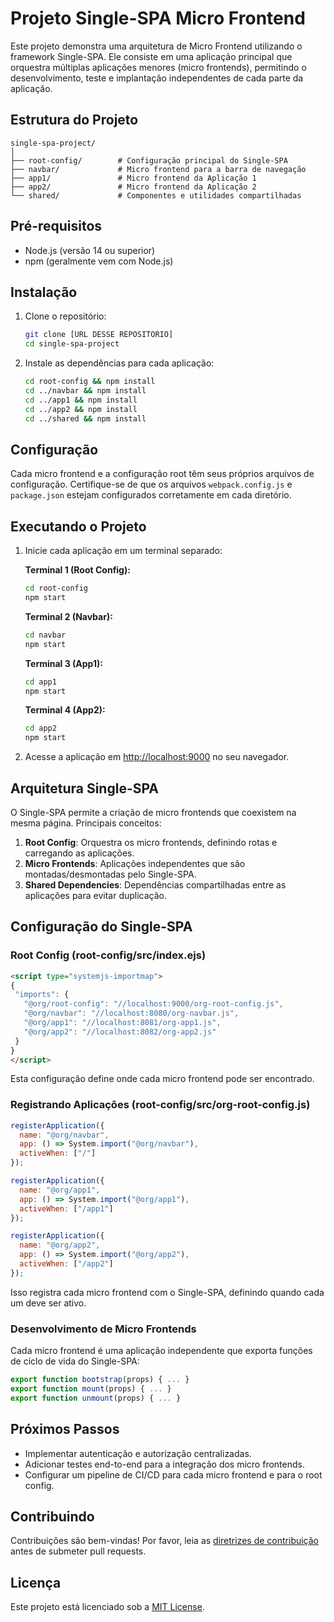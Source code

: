 # Projeto Single-SPA Micro Frontend

Este projeto demonstra uma arquitetura de Micro Frontend utilizando o framework Single-SPA. Ele consiste em uma aplicação principal que orquestra múltiplas aplicações menores (micro frontends), permitindo o desenvolvimento, teste e implantação independentes de cada parte da aplicação.

## Estrutura do Projeto

```plaintext
single-spa-project/
│
├── root-config/        # Configuração principal do Single-SPA
├── navbar/             # Micro frontend para a barra de navegação
├── app1/               # Micro frontend da Aplicação 1
├── app2/               # Micro frontend da Aplicação 2
└── shared/             # Componentes e utilidades compartilhadas
```

## Pré-requisitos

- Node.js (versão 14 ou superior)
- npm (geralmente vem com Node.js)

## Instalação

1. Clone o repositório:

   ```bash
   git clone [URL DESSE REPOSITORIO]
   cd single-spa-project
   ```

2. Instale as dependências para cada aplicação:

   ```bash
   cd root-config && npm install
   cd ../navbar && npm install
   cd ../app1 && npm install
   cd ../app2 && npm install
   cd ../shared && npm install
   ```

## Configuração

Cada micro frontend e a configuração root têm seus próprios arquivos de configuração. Certifique-se de que os arquivos `webpack.config.js` e `package.json` estejam configurados corretamente em cada diretório.

## Executando o Projeto

1. Inicie cada aplicação em um terminal separado:

   **Terminal 1 (Root Config):**
   ```bash
   cd root-config
   npm start
   ```

   **Terminal 2 (Navbar):**
   ```bash
   cd navbar
   npm start
   ```

   **Terminal 3 (App1):**
   ```bash
   cd app1
   npm start
   ```

   **Terminal 4 (App2):**
   ```bash
   cd app2
   npm start
   ```

2. Acesse a aplicação em [http://localhost:9000](http://localhost:9000) no seu navegador.

## Arquitetura Single-SPA

O Single-SPA permite a criação de micro frontends que coexistem na mesma página. Principais conceitos:

1. **Root Config**: Orquestra os micro frontends, definindo rotas e carregando as aplicações.
2. **Micro Frontends**: Aplicações independentes que são montadas/desmontadas pelo Single-SPA.
3. **Shared Dependencies**: Dependências compartilhadas entre as aplicações para evitar duplicação.

## Configuração do Single-SPA

### Root Config (root-config/src/index.ejs)

```html
<script type="systemjs-importmap">
{
 "imports": {
   "@org/root-config": "//localhost:9000/org-root-config.js",
   "@org/navbar": "//localhost:8080/org-navbar.js",
   "@org/app1": "//localhost:8081/org-app1.js",
   "@org/app2": "//localhost:8082/org-app2.js"
 }
}
</script>
```

Esta configuração define onde cada micro frontend pode ser encontrado.

### Registrando Aplicações (root-config/src/org-root-config.js)

```javascript
registerApplication({
  name: "@org/navbar",
  app: () => System.import("@org/navbar"),
  activeWhen: ["/"]
});

registerApplication({
  name: "@org/app1",
  app: () => System.import("@org/app1"),
  activeWhen: ["/app1"]
});

registerApplication({
  name: "@org/app2",
  app: () => System.import("@org/app2"),
  activeWhen: ["/app2"]
});
```

Isso registra cada micro frontend com o Single-SPA, definindo quando cada um deve ser ativo.

### Desenvolvimento de Micro Frontends

Cada micro frontend é uma aplicação independente que exporta funções de ciclo de vida do Single-SPA:

```javascript
export function bootstrap(props) { ... }
export function mount(props) { ... }
export function unmount(props) { ... }
```

## Próximos Passos

- Implementar autenticação e autorização centralizadas.
- Adicionar testes end-to-end para a integração dos micro frontends.
- Configurar um pipeline de CI/CD para cada micro frontend e para o root config.

## Contribuindo

Contribuições são bem-vindas! Por favor, leia as [diretrizes de contribuição](CONTRIBUTING.md) antes de submeter pull requests.

## Licença

Este projeto está licenciado sob a [MIT License](LICENSE).
